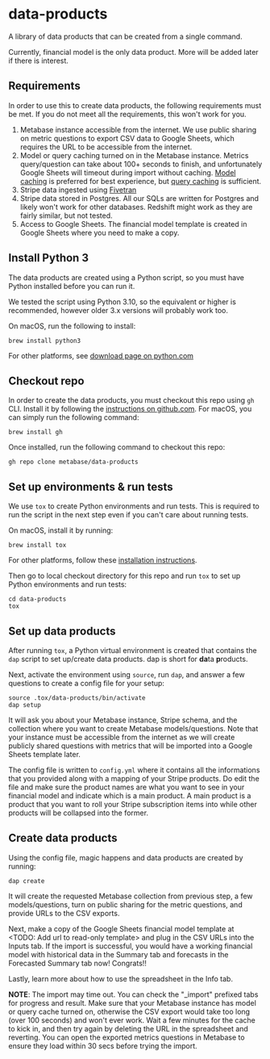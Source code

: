 # data-products

A library of data products that can be created from a single command.

Currently, financial model is the only data product. More will be added later if there is interest.

## Requirements

In order to use this to create data products, the following requirements must be met. If you do not meet all the
requirements, this won't work for you.

1. Metabase instance accessible from the internet. We use public sharing on metric questions to export CSV data to
   Google Sheets, which requires the URL to be accessible from the internet.
2. Model or query caching turned on in the Metabase instance. Metrics query/question can take about 100+ seconds to
   finish, and unfortunately Google Sheets will timeout during import without caching.
   [Model caching](https://www.metabase.com/docs/latest/data-modeling/models#model-caching) is preferred for
   best experience, but [query caching](https://www.metabase.com/docs/latest/configuring-metabase/caching) is sufficient.
3. Stripe data ingested using [Fivetran](https://fivetran.com/docs/applications/stripe)
4. Stripe data stored in Postgres. All our SQLs are written for Postgres and likely won't work for other databases.
   Redshift might work as they are fairly similar, but not tested.
5. Access to Google Sheets. The financial model template is created in Google Sheets where you need to make a copy.

## Install Python 3

The data products are created using a Python script, so you must have Python installed before you can run it.

We tested the script using Python 3.10, so the equivalent or higher is recommended, however older 3.x versions will
probably work too.

On macOS, run the following to install:

```console
brew install python3
```

For other platforms, see [download page on python.com](https://www.python.org/downloads/)


## Checkout repo

In order to create the data products, you must checkout this repo using `gh` CLI.
Install it by following the [instructions on github.com](https://cli.github.com/).
For macOS, you can simply run the following command:

```console
brew install gh
```

Once installed, run the following command to checkout this repo:

```console
gh repo clone metabase/data-products
```

## Set up environments & run tests

We use `tox` to create Python environments and run tests. This is required to run the script in the next step even if you
can't care about running tests.

On macOS, install it by running:

```console
brew install tox
```

For other platforms, follow these [installation instructions](https://tox.wiki/en/latest/installation.html).

Then go to local checkout directory for this repo and run `tox` to set up Python environments and run tests:

```console
cd data-products
tox
```

## Set up data products

After running `tox`, a Python virtual environment is created that contains the `dap` script to set up/create data
products. dap is short for **da**ta **p**roducts.

Next, activate the environment using `source`, run `dap`, and answer a few questions to create a config file for your
setup:

```console
source .tox/data-products/bin/activate
dap setup
```

It will ask you about your Metabase instance, Stripe schema, and the collection where you want to create Metabase
models/questions. Note that your instance must be accessible from the internet as we will create publicly shared
questions with metrics that will be imported into a Google Sheets template later.

The config file is written to `config.yml` where it contains all the informations that you provided along with a mapping
of your Stripe products. Do edit the file and make sure the product names are what you want to see in your financial
model and indicate which is a main product. A main product is a product that you want to roll your Stripe
subscription items into while other products will be collapsed into the former.

## Create data products

Using the config file, magic happens and data products are created by running:

```console
dap create
```

It will create the requested Metabase collection from previous step, a few models/questions, turn on public sharing for
the metric questions, and provide URLs to the CSV exports.

Next, make a copy of the Google Sheets financial model template at <TODO: Add url to read-only template> and plug in
the CSV URLs into the Inputs tab. If the import is successful, you would have a working financial model with historical
data in the Summary tab and forecasts in the Forecasted Summary tab now! Congrats!!

Lastly, learn more about how to use the spreadsheet in the Info tab.

**NOTE**: The import may time out. You can check the "\_import" prefixed tabs for progress and result. Make sure that
your Metabase instance has model or query cache turned on, otherwise the CSV export would take too long (over 100
seconds) and won't ever work. Wait a few minutes for the cache to kick in, and then try again by deleting the URL in the
spreadsheet and reverting. You can open the exported metrics questions in Metabase to ensure they load within 30 secs
before trying the import.
